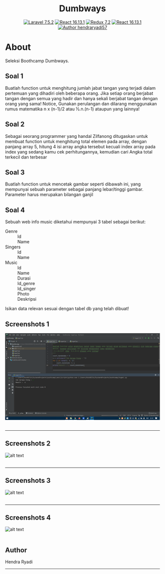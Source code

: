 <p><h1 align="center">Dumbways</h1></p>

<p align="center">
    <a href="https://laravel.com/"><img src="https://img.shields.io/badge/Laravel-7.5.2-orange" alt="Laravel 7.5.2"></a>
    <a href="https://reactjs.org/"><img src="https://img.shields.io/badge/React-16.13.1-blue" alt="React 16.13.1"></a>
    <a href="https://react-redux.js.org/"><img src="https://img.shields.io/static/v1?label=Redux&message=7.2&color=blueviolet" alt="Redux 7.2"></a>
    <a href="https://reacttraining.com/react-router/"><img src="https://img.shields.io/badge/React Router-5.1.2-success" alt="React 16.13.1"></a>
    <a href="https://arifszn.github.io/"><img src="https://img.shields.io/badge/Author-arifszn-critical" alt="Author hendraryadi57"></a>
    
</p>

# About #

Seleksi Boothcamp Dumbways.

## Soal 1 ##
Buatlah function untuk menghitung jumlah jabat tangan yang terjadi dalam pertemuan yang dihadiri oleh beberapa orang. Jika setiap orang berjabat tangan dengan semua yang hadir dan hanya sekali berjabat tangan dengan orang yang sama!
Notice, Gunakan perulangan dan dilarang menggunakan rumus matematika
 n x (n-1)/2  atau  ½.n.(n-1) ataupun yang lainnya!

## Soal 2 ##
Sebagai seorang programmer yang handal Zilfanong ditugaskan untuk membuat function untuk menghitung total elemen pada array, dengan panjang array 5, hitung 4 isi array angka tersebut kecuali index array pada index yang sedang kamu cek perhitungannya, kemudian cari Angka total terkecil dan terbesar

## Soal 3 ##
Buatlah function untuk mencetak gambar seperti dibawah ini, yang mempunyai sebuah parameter sebagai panjang lebar/tinggi gambar. Parameter harus merupakan bilangan ganjil

## Soal 4 ##
Sebuah web info music diketahui mempunyai 3  tabel sebagai berikut:
<dl>
<dt>Genre</dt>
<dd>Id</dd>
<dd>Name</dd>
<dt>Singers</dt>
<dd>Id</dd>
<dd>Name</dd>
<dt>Music</dt>
<dd>Id</dd>
<dd>Name</dd>
<dd>Durasi</dd>
<dd>Id_genre</dd>
<dd>Id_singer</dd>
<dd>Photo</dd>
<dd>Deskripsi</dd>
</dl>
Isikan data relevan sesuai dengan tabel db yang telah dibuat!


## Screenshots 1 ##
![alt text](https://github.com/hendraryadi57/Dumbways/blob/master/img/1.png)
<br />
<br />

***
## Screenshots 2 ##
![alt text](https://raw.githubusercontent.com/arifszn/react-laravel/master/public/assets/images/screenshots/2.png)
<br />
<br />

***
## Screenshots 3 ##
![alt text](https://raw.githubusercontent.com/arifszn/react-laravel/master/public/assets/images/screenshots/2.png)
<br />
<br />

***
## Screenshots 4 ##
![alt text](https://raw.githubusercontent.com/arifszn/react-laravel/master/public/assets/images/screenshots/2.png)
<br />
<br />

## Author ##
Hendra Ryadi

***


